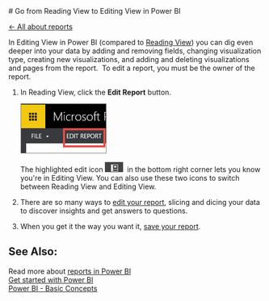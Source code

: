 <properties pageTitle="Go from Reading View to Editing View in Power BI" description="Go from Reading View to Editing View in Power BI" services="powerbi" documentationCenter="" authors="v-anpasi" manager="mblythe" editor=""/>
<tags ms.service="powerbi" ms.devlang="NA" ms.topic="article" ms.tgt_pltfrm="NA" ms.workload="powerbi" ms.date="06/26/2015" ms.author="v-anpasi"/>
# Go from Reading View to Editing View in Power BI

[← All about reports](https://support.powerbi.com/knowledgebase/topics/65157-all-about-reports)

In Editing View in Power BI (compared to [Reading View](http://support.powerbi.com/knowledgebase/articles/445094-interact-with-a-report-in-reading-view)) you can dig even deeper into your data by adding and removing fields, changing visualization type, creating new visualizations, and adding and deleting visualizations and pages from the report.  To edit a report, you must be the owner of the report.

1.  In Reading View, click the **Edit Report** button. 

    ![](media/powerbi-service-go-from-reading-view-to-editing-view/EditReport.png)
    
    The highlighted edit icon ![](media/powerbi-service-go-from-reading-view-to-editing-view/pbi_Nancy_Report_Edit_icon.png)  in the bottom right corner lets you know you're in Editing View. You can also use these two icons to switch between Reading View and Editing View.
    
2.  There are so many ways to [edit your report](http://support.powerbi.com/knowledgebase/articles/443094-edit-a-report), slicing and dicing your data to discover insights and get answers to questions. 
3.  When you get it the way you want it, [save your report](http://support.powerbi.com/knowledgebase/articles/444112-save-a-report).

## See Also:

Read more about [reports in Power BI](http://support.powerbi.com/knowledgebase/articles/425684-reports-in-power-bi)  
[Get started with Power BI](http://support.powerbi.com/knowledgebase/articles/430814-get-started-with-power-bi)  
[Power BI - Basic Concepts](http://support.powerbi.com/knowledgebase/articles/487029-power-bi-preview-basic-concepts)  